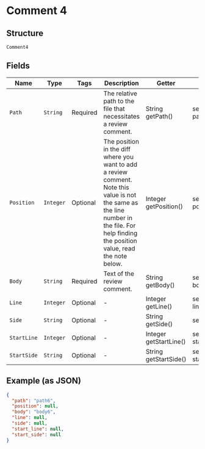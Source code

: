 
# Comment 4

## Structure

`Comment4`

## Fields

| Name | Type | Tags | Description | Getter | Setter |
|  --- | --- | --- | --- | --- | --- |
| `Path` | `String` | Required | The relative path to the file that necessitates a review comment. | String getPath() | setPath(String path) |
| `Position` | `Integer` | Optional | The position in the diff where you want to add a review comment. Note this value is not the same as the line number in the file. For help finding the position value, read the note below. | Integer getPosition() | setPosition(Integer position) |
| `Body` | `String` | Required | Text of the review comment. | String getBody() | setBody(String body) |
| `Line` | `Integer` | Optional | - | Integer getLine() | setLine(Integer line) |
| `Side` | `String` | Optional | - | String getSide() | setSide(String side) |
| `StartLine` | `Integer` | Optional | - | Integer getStartLine() | setStartLine(Integer startLine) |
| `StartSide` | `String` | Optional | - | String getStartSide() | setStartSide(String startSide) |

## Example (as JSON)

```json
{
  "path": "path6",
  "position": null,
  "body": "body6",
  "line": null,
  "side": null,
  "start_line": null,
  "start_side": null
}
```

